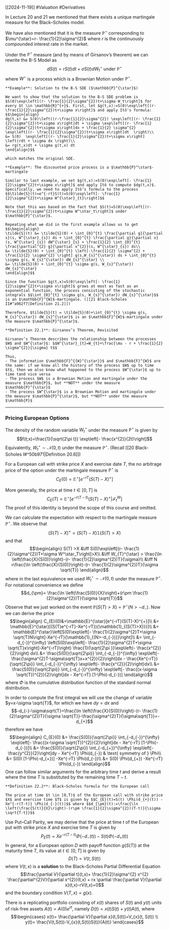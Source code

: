 [[2024-11-19]] #Valuation #Derivatives 

In Lecture 20 and 21 we mentioned that there exists a unique martingale measure for the Black–Scholes model.

We have also mentioned that it is the measure $\mathbb{P}^{\star}$ corresponding to $\mu^{\star}=r- \frac{1}{2}\sigma^{2}$ where $r$ is the continuously compounded interest rate in the market.

Under the $\mathbb{P}^{\star}$ measure (and by means of Girsanov’s theorem) we can rewrite the B-S Model as $$dS(t)= rS(t)dt + \sigma S(t)dW_{t}^{\star} \text{ under } \mathbb{P}^{\star}$$ where $W^{\star}$ is a process which is a Brownian Motion under $\mathbb{P}^{\star}$.

```ad-example
**Example**: Solution to the B-S SDE ($\mathbb{P}^{\star}$)

We want to show that the solution to the B-S SDE problem is $S(0)\exp\left[(r- \frac{1}{2}\sigma^{2})t+\sigma W_t\right]$ for every $t \in \mathbb{R}^{+}$. First, let $g(t,x):=S(0)\exp\left[(r- \frac{1}{2}\sigma^{2})t+\sigma x\right]$ and apply Itô's formula: $$\begin{align}
dg(t,x) &= S(0)\left((r-\frac{1}{2}\sigma^{2}) \exp\left[(r- \frac{1}{2}\sigma^{2})t+\sigma x\right]dt + \sigma \exp\left[(r- \frac{1}{2}\sigma^{2})t+\sigma x\right]dx + \frac{1}{2} \sigma^{2} \exp\left[(r- \frac{1}{2}\sigma^{2})t+\sigma x\right]dt  \right)\\
&= S(0)  \exp\left[(r- \frac{1}{2}\sigma^{2})t+\sigma x\right] \left(rdt + \sigma dx \right)\\
&= rg(t,x)dt + \sigma g(t,x) dt
\end{align}$$

which matches the original SDE.
```

```ad-example
**Example**: The discounted price process is a $\mathbb{P}^\star$-martingale

Similar to last example, we set $g(t,x):=S(0)\exp\left[- \frac{1}{2}\sigma^{2}t+\sigma x\right]$ and apply Itô to compute $dg(t,x)$. Specifically, we need to apply Itô’s formula to the process $$\tilde{S}(t)=e^{-rt}S(t)=S(0)\exp\left[- \frac{1}{2}\sigma^{2}t+\sigma W^{\star}_{t}\right]$$

Note that this was based on the fact that $S(t)=S(0)\exp\left[(r- \frac{1}{2}\sigma^{2})t+\sigma W^\star_t\right]$ under $\mathbb{P}^{\star}$.

Repeating what we did in the first example allows us to get $$\begin{align}
\tilde{S}(t) &= \tilde{S}(0) + \int_{0}^{t} \frac{\partial g}{\partial s}(s, W^{\star}_{s}) ds + \int_{0}^{t} \frac{\partial g}{\partial x}(s, W^{\star}_{s}) dW^{\star}_{s} + \frac{1}{2} \int_{0}^{t} \frac{\partial^{2} g}{\partial x^{2}}(s, W^{\star}_{s}) ds\\
&= \tilde{S}(0) + \int_{0}^{t} \left[-\frac{1}{2} \sigma^{2} + \frac{1}{2} \sigma^{2} \right] g(s,W_{s}^{\star}) ds + \int_{0}^{t} \sigma g(s, W_{s}^{\star}) dW_{s}^{\star} \\
&= \tilde{S}(0) + \int_{0}^{t} \sigma g(s, W_{s}^{\star}) dW_{s}^{\star} 
\end{align}$$

Since the function $g(t,x)=S(0)\exp\left[- \frac{1}{2}\sigma^{2}t+\sigma x\right]$ grows at most as fast as an exponential function, the process consisting of the stochastic integrals $$\int_{0}^{t} \sigma g(s, W_{s}^{\star}) dW_{s}^{\star}$$ is an $\mathbb{F}^{W}$-martingale. ([[21 Black-Scholes II#^a962f7|Definition 21.2]])

Therefore, $tilde{S}(t) = \tilde{S}(0)+\int_{0}^{t} \sigma g(s, W_{s}^{\star}) dW_{s}^{\star}$ is an $\mathbb{F}^{W}$-martingale under the measure $\mathbb{P}^{\star}$.
```

```ad-important
**Definition 22.1**: Girsanov’s Theorem, Revisited

Girsanov’s Theorem describes the relationship between the processes $W$ and $W^{\star}$: $$W^{\star}_{t}=W_{t}+\frac{\mu - r + \frac{1}{2} \sigma^{2}}{\sigma} t$$

Thus, 
- The information $\mathbb{F}^{{W}^{\star}}$ and $\mathbb{F}^{W}$ are the same: if we know all the history of the process $W$ up to time $t$, then we also know what happened to the process $W^{\star}$ up to time tand vice versa
- The process $W$ is a Brownian Motion and martingale under the measure $\mathbb{P}$, but **NOT** under the measure $\mathbb{P}^{\star}$
- The process $W^{\star}$ is a Brownian Motion and martingale under the measure $\mathbb{P}^{\star}$, but **NOT** under the measure $\mathbb{P}$
```

---
### Pricing European Options
The density of the random variable $W^{\star}_{t}$ under the measure $\mathbb{P}^{\star}$ is given by $$f(t;x)=\frac{1}{\sqrt{2\pi t}} \exp\left[- \frac{x^{2}}{2t}\right]$$ Equivalently, $W^{\star}_{t} \sim \mathcal{N}(0, t)$ under the measure $\mathbb{P}^{\star}$. (Recall [[20 Black-Scholes I#^50b971|Definition 20.6]])

For a European call with strike price $X$ and exercise date $T$, the no arbitrage price of the option under the martingale measure $\mathbb{P}^{\star}$ is $$C_{E}(0)=\mathbb{E}^{\star}[e^{-rT}(S(T)-X)^{+}]$$

More generally, the price at time $t \in [0,T]$ is $$C_{E}(T)=\mathbb{E}^{\star}[e^{-r(T-t)}(S(T)-X)^{+}|\mathcal{F}_{t}^{W}]$$
The proof of this identity is beyond the scope of this course and omitted.

We can calculate the expectation with respect to the martingale measure $\mathbb{P}^{\star}$. We observe that $$(S(T)-X)^{+}=(S(T)-X) \mathbb{1}(S(T)>X)$$ and that $$\begin{align}
S(T) >X &\iff S(0)\exp\left[(r- \frac{1}{2}\sigma^{2})T+\sigma W^\star_T\right]>X\\
&\iff W_{T}^{\star} > \frac{\ln \left(\frac{X}{S(0)}\right)-(r- \frac{1}{2}\sigma^{2})T}{\sigma}\\
&\iff N >\frac{\ln \left(\frac{X}{S(0)}\right)-(r- \frac{1}{2}\sigma^{2})T}{\sigma \sqrt{T}}
\end{align}$$ where in the last equivalence we used $W^{\star}_{t} \sim \mathcal{N}(0,t)$ under the measure $\mathbb{P}^{\star}$. For notational convenience we define $$d_{\pm}= \frac{\ln \left(\frac{S(0)}{X}\right)+(r\pm \frac{1}{2}\sigma^{2})T}{\sigma \sqrt{T}}$$
Observe that we just worked on the event $\mathbb{P}(S (T)>X)=\mathbb{P}^{\star}(N>-d_{-})$. Now we can derive the price $$\begin{align}
C_{E}(0)&=\mathbb{E}^{\star}[e^{-rT}(S(T)-X)^{+}]\\
&= \mathbb{E}^{\star}[(S(T)e^{-rT}-Xe^{-rT}){\mathbb{1}_{(S(T)>X)}}]\\
&= \mathbb{E}^{\star}\left[S(0)\exp\left[- \frac{1}{2}\sigma^{2}T+\sigma \sqrt{T}N\right]-Xe^{-rT}{\mathbb{1}_{(N>-d_{-})}}\right]\\
&= \int_{-d_{-}}^{\infty} \left(S(0)\exp\left[- \frac{1}{2}\sigma^{2}T+\sigma \sqrt{T}x\right]-Xe^{-rT}\right) \frac{1}{\sqrt{2\pi }}\exp\left(- \frac{x^{2}}{2}\right) dx\\
&= \frac{S(0)}{\sqrt{2\pi}}  \int_{-d_{-}}^{\infty} \exp\left[- \frac{\sigma^{2}T-\sigma\sqrt{T}x+x^{2}}{2}\right]dx - \frac{Xe^{-rT}}{\sqrt{2\pi}} \int_{-d_{-}}^{\infty} \exp\left(- \frac{x^{2}}{2}\right)dx\\
&= \frac{S(0)}{\sqrt{2\pi}}  \int_{-d_{-}}^{\infty} \exp\left[- \frac{(x-\sigma \sqrt{T})^{2}}{2}\right]dx - Xe^{-rT} [1-\Phi(-d_{-})]
\end{align}$$ where $\Phi$ is the cumulative distribution function of the standard normal distribution.

In order to compute the first integral we will use the change of variable $y=x-\sigma \sqrt{T}$, for which we have $dy=dx$ and $$-d_{-}-\sigma\sqrt{T}=\frac{\ln \left(\frac{X}{S(0)}\right)-(r- \frac{1}{2}\sigma^{2})T}{\sigma \sqrt{T}}-\frac{\sigma^{2}T}{\sigma\sqrt{T}}=-d_{+}$$ therefore we have $$\begin{align}
C_{E}(0) &= \frac{S(0)}{\sqrt{2\pi}}  \int_{-d_{-}}^{\infty} \exp\left[- \frac{(x-\sigma \sqrt{T})^{2}}{2}\right]dx - Xe^{-rT} [1-\Phi(-d_{-})]\\
&= \frac{S(0)}{\sqrt{2\pi}}  \int_{-d_{+}}^{\infty} \exp\left[- \frac{y^{2}}{2}\right]dy - Xe^{-rT} \Phi(d_{-}) & \text{ symmetry of } \Phi\\ 
&= S(0) [1-\Phi(-d_{+})] -Xe^{-rT} \Phi(d_{-})\\
&= S(0) \Phi(d_{+}) -Xe^{-rT} \Phi(d_{-})
\end{align}$$
One can follow similar arguments for the arbitrary time $t$ and derive a result where the time $T$ is substituted by the remaining time $T-t$.

```ad-important
**Definition 22.2**: Black–Scholes formula for the European call

The price at time $t \in [0,T)$ of the European call with strike price $X$ and exercise time $T$ is given by $$C_{E}(t)=S(t) \Phi(d_{+}(t)) -Xe^{-r(T-t)} \Phi(d_{-}(t))$$ where $$d_{\pm}(t):=\frac{\ln \left(\frac{S(t)}{X}\right)-(r\pm \frac{1}{2}\sigma^{2})(T-t)}{\sigma \sqrt{T-t}}$$
```

Use Put–Call Parity, we may derive that the price at time $t$ of the European put with strike price $X$ and exercise time $T$ is given by $$P_{E}(t)=Xe^{-r(T-t)}\Phi(-d_{-}(t))-S(t)\Phi(-d_{+}(t))$$
In general, for a European option $D$ with payoff function $g (S (T))$ at the maturity time $T$, its value at $t \in [0,T]$ is given by $$D(T)=V(t,S(t))$$ where $V(t,x)$ is a **solution** to the Black–Scholes Partial Differential Equation $$\frac{\partial V}{\partial t}(t,x)+ \frac{1}{2}\sigma^{2} x^{2} \frac{\partial^{2}V}{\partial x^{2}}(t,x) + rx \partial \frac{\partial V}{\partial x}(t,x)-rV(t,x)=0$$ and the boundary condition $V(T,x)=g(x)$.

There is a replicating portfolio consisting of $x(t)$ shares of $S(t)$ and $y(t)$ units of risk-free assets $A(t)=A(0)e^{rt}$, namely $D(t)=x(t)S(t)+y(t)A(t)$, where $$\begin{cases}
x(t)= \frac{\partial V}{\partial x}(t,S(t))=V_{x}(t, S(t)) \\
y(t)= \frac{V(t,S(t))-V_{x}(t,S(t))S(t)}{A(t)}
\end{cases}$$

